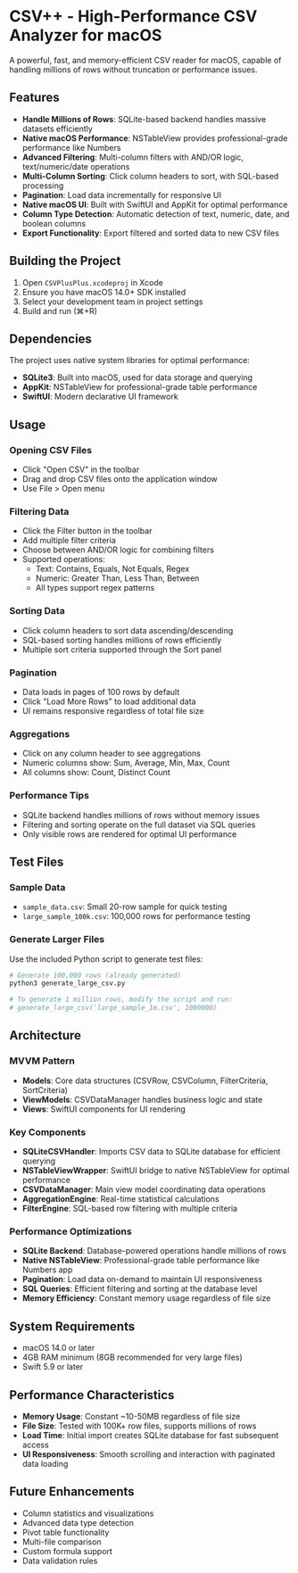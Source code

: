 # CSV++ - High-Performance CSV Analyzer for macOS

A powerful, fast, and memory-efficient CSV reader for macOS, capable of handling millions of rows without truncation or performance issues.

## Features

- **Handle Millions of Rows**: SQLite-based backend handles massive datasets efficiently
- **Native macOS Performance**: NSTableView provides professional-grade performance like Numbers
- **Advanced Filtering**: Multi-column filters with AND/OR logic, text/numeric/date operations
- **Multi-Column Sorting**: Click column headers to sort, with SQL-based processing
- **Pagination**: Load data incrementally for responsive UI
- **Native macOS UI**: Built with SwiftUI and AppKit for optimal performance
- **Column Type Detection**: Automatic detection of text, numeric, date, and boolean columns
- **Export Functionality**: Export filtered and sorted data to new CSV files

## Building the Project

1. Open `CSVPlusPlus.xcodeproj` in Xcode
2. Ensure you have macOS 14.0+ SDK installed
3. Select your development team in project settings
4. Build and run (⌘+R)

## Dependencies

The project uses native system libraries for optimal performance:
- **SQLite3**: Built into macOS, used for data storage and querying
- **AppKit**: NSTableView for professional-grade table performance
- **SwiftUI**: Modern declarative UI framework

## Usage

### Opening CSV Files
- Click "Open CSV" in the toolbar
- Drag and drop CSV files onto the application window
- Use File > Open menu

### Filtering Data
- Click the Filter button in the toolbar
- Add multiple filter criteria
- Choose between AND/OR logic for combining filters
- Supported operations:
  - Text: Contains, Equals, Not Equals, Regex
  - Numeric: Greater Than, Less Than, Between
  - All types support regex patterns

### Sorting Data
- Click column headers to sort data ascending/descending
- SQL-based sorting handles millions of rows efficiently
- Multiple sort criteria supported through the Sort panel

### Pagination
- Data loads in pages of 100 rows by default
- Click "Load More Rows" to load additional data
- UI remains responsive regardless of total file size

### Aggregations
- Click on any column header to see aggregations
- Numeric columns show: Sum, Average, Min, Max, Count
- All columns show: Count, Distinct Count

### Performance Tips
- SQLite backend handles millions of rows without memory issues
- Filtering and sorting operate on the full dataset via SQL queries
- Only visible rows are rendered for optimal UI performance

## Test Files

### Sample Data
- `sample_data.csv`: Small 20-row sample for quick testing
- `large_sample_100k.csv`: 100,000 rows for performance testing

### Generate Larger Files
Use the included Python script to generate test files:

```bash
# Generate 100,000 rows (already generated)
python3 generate_large_csv.py

# To generate 1 million rows, modify the script and run:
# generate_large_csv('large_sample_1m.csv', 1000000)
```

## Architecture

### MVVM Pattern
- **Models**: Core data structures (CSVRow, CSVColumn, FilterCriteria, SortCriteria)
- **ViewModels**: CSVDataManager handles business logic and state
- **Views**: SwiftUI components for UI rendering

### Key Components
- **SQLiteCSVHandler**: Imports CSV data to SQLite database for efficient querying
- **NSTableViewWrapper**: SwiftUI bridge to native NSTableView for optimal performance
- **CSVDataManager**: Main view model coordinating data operations
- **AggregationEngine**: Real-time statistical calculations
- **FilterEngine**: SQL-based row filtering with multiple criteria

### Performance Optimizations
- **SQLite Backend**: Database-powered operations handle millions of rows
- **Native NSTableView**: Professional-grade table performance like Numbers app
- **Pagination**: Load data on-demand to maintain UI responsiveness
- **SQL Queries**: Efficient filtering and sorting at the database level
- **Memory Efficiency**: Constant memory usage regardless of file size

## System Requirements
- macOS 14.0 or later
- 4GB RAM minimum (8GB recommended for very large files)
- Swift 5.9 or later

## Performance Characteristics
- **Memory Usage**: Constant ~10-50MB regardless of file size
- **File Size**: Tested with 100K+ row files, supports millions of rows
- **Load Time**: Initial import creates SQLite database for fast subsequent access
- **UI Responsiveness**: Smooth scrolling and interaction with paginated data loading

## Future Enhancements
- Column statistics and visualizations
- Advanced data type detection
- Pivot table functionality
- Multi-file comparison
- Custom formula support
- Data validation rules